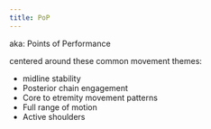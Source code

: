 ```yaml
---
title: PoP
---
```


aka: Points of Performance

centered around these common movement themes:
- midline stability
- Posterior chain engagement
- Core to etremity movement patterns
- Full range of motion
- Active shoulders
